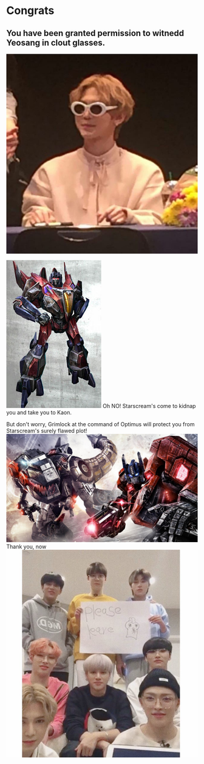 # Congrats 
## You have been granted permission to witnedd Yeosang in clout glasses.
![Yeosang](yeosang-glasses.jpg)

![starscream](starscream.jpg)
Oh NO! Starscream's come to kidnap you and take you to Kaon.

But don't worry, Grimlock at the command of Optimus will protect you from Starscream's surely flawed plot!
![grimlock](grimlock-optimus.jpg)
Thank you, now
![leave](please-leave.jpg)